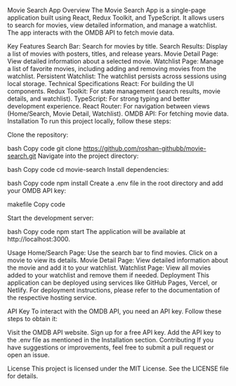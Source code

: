 Movie Search App
Overview
The Movie Search App is a single-page application built using React, Redux Toolkit, and TypeScript. It allows users to search for movies, view detailed information, and manage a watchlist. The app interacts with the OMDB API to fetch movie data.

Key Features
Search Bar: Search for movies by title.
Search Results: Display a list of movies with posters, titles, and release years.
Movie Detail Page: View detailed information about a selected movie.
Watchlist Page: Manage a list of favorite movies, including adding and removing movies from the watchlist.
Persistent Watchlist: The watchlist persists across sessions using local storage.
Technical Specifications
React: For building the UI components.
Redux Toolkit: For state management (search results, movie details, and watchlist).
TypeScript: For strong typing and better development experience.
React Router: For navigation between views (Home/Search, Movie Detail, Watchlist).
OMDB API: For fetching movie data.
Installation
To run this project locally, follow these steps:

Clone the repository:

bash
Copy code
git clone https://github.com/roshan-githubb/movie-search.git
Navigate into the project directory:

bash
Copy code
cd movie-search
Install dependencies:

bash
Copy code
npm install
Create a .env file in the root directory and add your OMDB API key:

makefile
Copy code

Start the development server:

bash
Copy code
npm start
The application will be available at http://localhost:3000.

Usage
Home/Search Page: Use the search bar to find movies. Click on a movie to view its details.
Movie Detail Page: View detailed information about the movie and add it to your watchlist.
Watchlist Page: View all movies added to your watchlist and remove them if needed.
Deployment
This application can be deployed using services like GitHub Pages, Vercel, or Netlify. For deployment instructions, please refer to the documentation of the respective hosting service.

API Key
To interact with the OMDB API, you need an API key. Follow these steps to obtain it:

Visit the OMDB API website.
Sign up for a free API key.
Add the API key to the .env file as mentioned in the Installation section.
Contributing
If you have suggestions or improvements, feel free to submit a pull request or open an issue.

License
This project is licensed under the MIT License. See the LICENSE file for details.

